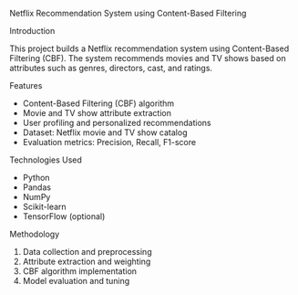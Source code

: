 Netflix Recommendation System using Content-Based Filtering

Introduction

This project builds a Netflix recommendation system using Content-Based Filtering (CBF). The system recommends movies and TV shows based on attributes such as genres, directors, cast, and ratings.


Features

- Content-Based Filtering (CBF) algorithm
- Movie and TV show attribute extraction
- User profiling and personalized recommendations
- Dataset: Netflix movie and TV show catalog
- Evaluation metrics: Precision, Recall, F1-score

Technologies Used

- Python
- Pandas
- NumPy
- Scikit-learn
- TensorFlow (optional)


Methodology

1. Data collection and preprocessing
2. Attribute extraction and weighting
3. CBF algorithm implementation
4. Model evaluation and tuning
